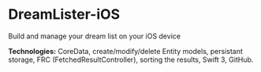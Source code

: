 # DreamLister-iOS

Build and manage your dream list on your iOS device

<b>Technologies:</b> CoreData, create/modify/delete Entity models, persistant storage, FRC (FetchedResultController), sorting the results, Swift 3, GitHub.
